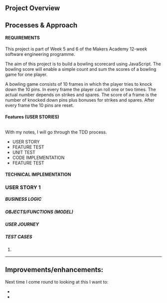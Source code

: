 ## Project Overview
## Processes & Approach

#### REQUIREMENTS

This project is part of Week 5 and 6 of the Makers Academy 12-week software engineering programme. 

The aim of this project is to build a bowling scorecard using JavaScript. The bowling score will enable a simple count and sum the scores of a bowling game for one player.

A bowling game consists of 10 frames in which the player tries to knock down the 10 pins. In every frame the player can roll one or two times. The actual number depends on strikes and spares. The score of a frame is the number of knocked down pins plus bonuses for strikes and spares. After every frame the 10 pins are reset.

#### Features (USER STORIES)

```

```


With my notes, I will go through the TDD process.

- USER STORY
- FEATURE TEST
- UNIT TEST
- CODE IMPLEMENTATION
- FEATURE TEST


#### TECHNICAL IMPLEMENTATION



### USER STORY 1



##### BUSINESS LOGIC

##### OBJECTS/FUNCTIONS (MODEL)



##### USER JOURNEY


##### TEST CASES

1. 

---




## Improvements/enhancements:

Next time I come round to looking at this I want to:

- 
- 